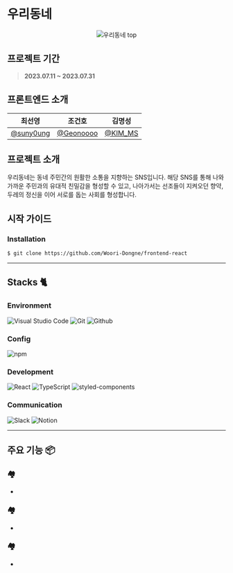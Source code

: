 # 우리동네

<div align="center">

![우리동네 top](https://github.com/Woori-Dongne/frontend-react/assets/78401083/b4c5b37e-1ced-496e-ae23-104eb654c55a)

</div>

## 프로젝트 기간

> **2023.07.11 ~ 2023.07.31**

## 프론트엔드 소개

|                  최선영                  |                 조건호                  |                 김명성                 |
| :--------------------------------------: | :-------------------------------------: | :------------------------------------: |
| [@suny0ung](https://github.com/suny0ung) | [@Geonoooo](https://github.com/alchogh) | [@KIM_MS](https://github.com/sstaar91) |

## 프로젝트 소개

우리동네는 동네 주민간의 원활한 소통을 지향하는 SNS입니다. 해당 SNS를 통해 나와 가까운 주민과의 유대적 친밀감을 형성할 수 있고,
나아가서는 선조들이 지켜오던 향약, 두레의 정신을 이어 서로를 돕는 사회를 형성합니다.

## 시작 가이드

### Installation

```bash
$ git clone https://github.com/Woori-Dongne/frontend-react
```

---

## Stacks 🐈

### Environment

![Visual Studio Code](https://img.shields.io/badge/Visual%20Studio%20Code-007ACC?style=for-the-badge&logo=Visual%20Studio%20Code&logoColor=white)
![Git](https://img.shields.io/badge/Git-F05032?style=for-the-badge&logo=Git&logoColor=white)
![Github](https://img.shields.io/badge/GitHub-181717?style=for-the-badge&logo=GitHub&logoColor=white)

### Config

![npm](https://img.shields.io/badge/npm-CB3837?style=for-the-badge&logo=npm&logoColor=white)

### Development

![React](https://img.shields.io/badge/React-20232A?style=for-the-badge&logo=react&logoColor=61DAFB)
![TypeScript](https://shields.io/badge/TypeScript-3178C6?logo=TypeScript&logoColor=FFF&style=flat-square)
![styled-components](https://img.shields.io/badge/styled%20components-DB7093?style=flat-square&logo=styled-components&logoColor=white)

### Communication

![Slack](https://img.shields.io/badge/Slack-4A154B?style=for-the-badge&logo=Slack&logoColor=white)
![Notion](https://img.shields.io/badge/Notion-000000?style=for-the-badge&logo=Notion&logoColor=white)

---

## 주요 기능 📦

### 🏘️

-

### 🏘️

-

### 🏘️

-

<!-- ### 디렉토리 구조
```bash
├── README.md
├── package-lock.json
├── package.json
├── strapi-backend :
│   ├── README.md
│   ├── api : db model, api 관련 정보 폴더
│   │   ├── about
│   │   ├── course
│   │   └── lecture
│   ├── config : 서버, 데이터베이스 관련 정보 폴더
│   │   ├── database.js
│   │   ├── env : 배포 환경(NODE_ENV = production) 일 때 설정 정보 폴더
│   │   ├── functions : 프로젝트에서 실행되는 함수 관련 정보 폴더
│   │   └── server.js
│   ├── extensions
│   │   └── users-permissions : 권한 정보
│   ├── favicon.ico
│   ├── package-lock.json
│   ├── package.json
│   └── public
│       ├── robots.txt
│       └── uploads : 강의 별 사진
└── voluntain-app : 프론트엔드
    ├── README.md
    ├── components
    │   ├── CourseCard.js
    │   ├── Footer.js
    │   ├── LectureCards.js
    │   ├── MainBanner.js : 메인 페이지에 있는 남색 배너 컴포넌트, 커뮤니티 이름과 슬로건을 포함.
    │   ├── MainCard.js
    │   ├── MainCookieCard.js
    │   ├── NavigationBar.js : 네비게이션 바 컴포넌트, _app.js에서 공통으로 전체 페이지에 포함됨.
    │   ├── RecentLecture.js
    │   └── useWindowSize.js
    ├── config
    │   └── next.config.js
    ├── lib
    │   ├── context.js
    │   └── ga
    ├── next.config.js
    ├── package-lock.json
    ├── package.json
    ├── pages
    │   ├── _app.js
    │   ├── _document.js
    │   ├── about.js
    │   ├── course
    │   ├── index.js
    │   ├── lecture
    │   ├── newcourse
    │   ├── question.js
    │   └── setting.js
    ├── public
    │   ├── favicon.ico
    │   └── logo_about.png
    └── styles
        └── Home.module.css

``` -->
